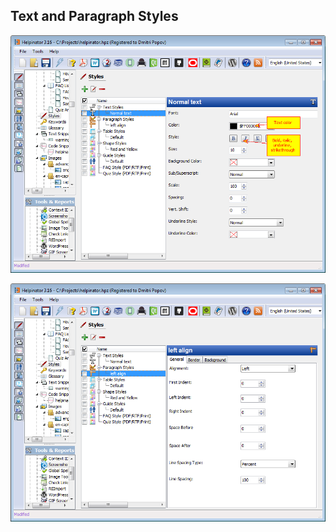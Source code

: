 ## Text and Paragraph Styles




![textstyle.png](images/textstyle.png "textstyle.png")


![styles1.png](images/styles1.png "styles1.png")
